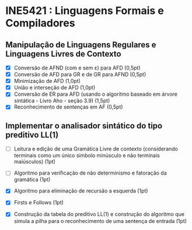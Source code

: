 
# INE5421 : Linguagens Formais e Compiladores

## Manipulação de Linguagens Regulares e Linguagens Livres de Contexto

 - [x]  Conversão de AFND (com e sem ε) para AFD (0,5pt)
 - [x]  Conversão de AFD para GR e de GR para AFND (0,5pt) 
 - [x]  Minimização de AFD (1,0pt) 
 - [x]  União e interseção de AFD (1,0pt)
 - [x]  Conversão de ER para AFD (usando o algoritmo baseado em árvore sintática - Livro Aho - seção 3.9) (1,5pt)
 - [x]  Reconhecimento de sentenças em AF (0,5pt)
 
 ## Implementar o analisador sintático do tipo preditivo LL(1)
 
 - [ ] Leitura e edição de uma Gramática Livre de contexto (considerando terminais como um único símbolo minúsculo e não terminais maiúsculos) (1pt) 
 - [ ] Algoritmo para verificação de não determinismo e fatoração da gramática (1pt) 
 - [x] Algoritmo para eliminação de recursão a esquerda (1pt)
 - [x] Firsts e Follows (1pt)
 - [x] Construção da tabela do preditivo LL(1) e construção do algoritmo que simula a pilha para o reconhecimento de uma sentença de entrada (1pt)

